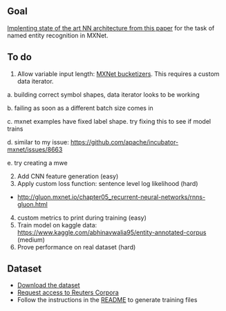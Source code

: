## Goal

[Implenting state of the art NN architecture from this paper](https://www.aclweb.org/anthology/Q16-1026) for the task of named entity recognition in MXNet.

## To do

1. Allow variable input length: [MXNet bucketizers](https://github.com/apache/incubator-mxnet/blob/master/example/rnn/bucketing/lstm_bucketing.py).  This requires a custom data iterator.

a. building correct symbol shapes, data iterator looks to be working

b. failing as soon as a different batch size comes in

c. mxnet examples have fixed label shape. try fixing this to see if model trains

d. similar to my issue: https://github.com/apache/incubator-mxnet/issues/8663

e. try creating a mwe

2. Add CNN feature generation (easy)
3. Apply custom loss function: sentence level log likelihood (hard)

- http://gluon.mxnet.io/chapter05_recurrent-neural-networks/rnns-gluon.html

4. custom metrics to print during training (easy)
5. Train model on kaggle data: https://www.kaggle.com/abhinavwalia95/entity-annotated-corpus (medium)
6. Prove performance on real dataset (hard)

## Dataset

- [Download the dataset](https://www.clips.uantwerpen.be/conll2003/ner.tgz)
- [Request access to Reuters Corpora](http://trec.nist.gov/data/reuters/reuters.html)
- Follow the instructions in the [README](https://www.clips.uantwerpen.be/conll2003/ner/000README) to generate training files




